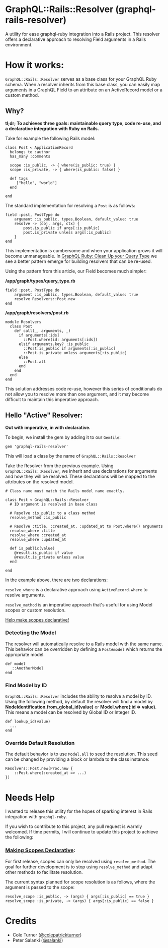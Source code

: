 # GraphQL::Rails::Resolver (graphql-rails-resolver)
A utility for ease graphql-ruby integration into a Rails project. This resolver offers a declarative approach to resolving Field arguments in a Rails environment.

# How it works:
`GraphQL::Rails::Resolver` serves as a base class for your GraphQL Ruby schema. When a resolver inherits from this base class, you can easily map arguments in a GraphQL Field to an attribute on an ActiveRecord model or a custom method.

## Why?
**tl;dr; To achieves three goals: maintainable query type, code re-use, and a declarative integration with Ruby on Rails.**

Take for example the following Rails model:

```
class Post < ApplicationRecord
  belongs_to :author
  has_many :comments

  scope :is_public, -> { where(is_public: true) }
  scope :is_private, -> { where(is_public: false) }

  def tags
     ["hello", "world"]
  end

end
```

The standard implementation for resolving a `Post` is as follows:

```
field :post, PostType do
    argument :is_public, types.Boolean, default_value: true
 	resolve -> (obj, args, ctx) {
    	post.is_public if args[:is_public]
        post.is_private unless args[:is_public]
    }
end
```

This implementation is cumbersome and when your application grows it will become unmanageable. In [GraphQL Ruby: Clean Up your Query Type](https://m.alphasights.com/graphql-ruby-clean-up-your-query-type-d7ab05a47084) we see a better pattern emerge for building resolvers that can be re-used.

Using the pattern from this article, our Field becomes much simpler:

**/app/graph/types/query_type.rb**
```
field :post, PostType do
    argument :is_public, types.Boolean, default_value: true
 	resolve Resolvers::Post.new
end
```

**/app/graph/resolvers/post.rb**
```
module Resolvers
  class Post
    def call(_, arguments, _)
      if arguments[:ids]
        ::Post.where(id: arguments[:ids])
      elsif arguments.key? :is_public
        ::Post.is_public if arguments[:is_public]
        ::Post.is_private unless arguments[:is_public]
      else
        ::Post.all
      end
    end
  end
end
```
This solution addresses code re-use, however this series of conditionals do not allow you to resolve more than one argument, and it may become difficult to maintain this imperative approach.


## Hello "Active" Resolver:
**Out with imperative, in with declarative.**

To begin, we install the gem by adding it to our `Gemfile`:

`
gem 'graphql-rails-resolver'
`

This will load a class by the name of `GraphQL::Rails::Resolver`

Take the Resolver from the previous example. Using `GraphQL::Rails::Resolver`, we inherit and use declarations for arguments and how they will be resolved. These declarations will be mapped to the attributes on the resolved model.

```
# Class name must match the Rails model name exactly.

class Post < GraphQL::Rails::Resolver
  # ID argument is resolved in base class

  # Resolve :is_public to a class method
  resolve_method :is_public

  # Resolve :title, :created_at, :updated_at to Post.where() arguments
  resolve_where :title
  resolve_where :created_at
  resolve_where :updated_at

  def is_public(value)
    @result.is_public if value
    @result.is_private unless value
  end

end
```

In the example above, there are two declarations:

`resolve_where` is a declarative approach using `ActiveRecord.where` to resolve arguments.

`resolve_method` is an imperative approach that's useful for using Model scopes or custom resolution.

[Help make scopes declarative!](#making-scopes-declarative)




### Detecting the Model
The resolver will automatically resolve to a Rails model with the same name. This behavior can be overridden by defining a `Post#model` which returns the appropriate model.
```
def model
   ::AnotherModel
end
```

### Find Model by ID
`GraphQL::Rails::Resolver` includes the ability to resolve a model by ID. Using the following method, by default the resolver will find a model by **NodeIdentification.from_global_id(value)** or **Model.where(:id => value)**. This means a model can be resolved by Global ID or Integer ID.
```
def lookup_id(value)
  ...
end
```


### Override Default Resolution
The default behavior is to use `Model.all` to seed the resolution. This seed can be changed by providing a block or lambda to the class instance:
```
Resolvers::Post.new(Proc.new {
	::Post.where(:created_at => ...)
})
```


# Needs Help
I wanted to release this utility for the hopes of sparking interest in Rails integration with `graphql-ruby`.

If you wish to contribute to this project, any pull request is warmly welcomed. If time permits, I will continue to update this project to achieve the following:

### [Making Scopes Declarative](#making-scopes-declarative):
For first release, scopes can only be resolved using `resolve_method`. The goal for further development is to stop using `resolve_method` and adapt other methods to facilitate resolution.

The current syntax planned for scope resolution is as follows, where the argument is passed to the scope:

```
resolve_scope :is_public, -> (args) { args[:is_public] == true }
resolve_scope :is_private, -> (args) { args[:is_public] == false }
```



# Credits
- Cole Turner ([@colepatrickturner](/colepatrickturner))
- Peter Salanki ([@salanki](/salanki))
